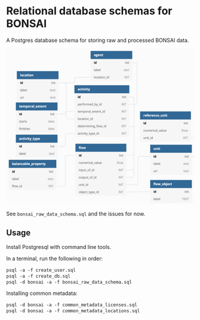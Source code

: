 # Relational database schemas for BONSAI

A Postgres database schema for storing raw and processed BONSAI data.

![schema graphic](https://github.com/BONSAMURAIS/schema/raw/master/images/raw-schema.png "Current draft schema")

See `bonsai_raw_data_schema.sql` and the issues for now.

## Usage

Install Postgresql with command line tools.

In a terminal, run the following in order:

    psql -a -f create_user.sql
    psql -a -f create_db.sql
    psql -d bonsai -a -f bonsai_raw_data_schema.sql

Installing common metadata:

    psql -d bonsai -a -f common_metadata_licenses.sql
    psql -d bonsai -a -f common_metadata_locations.sql
